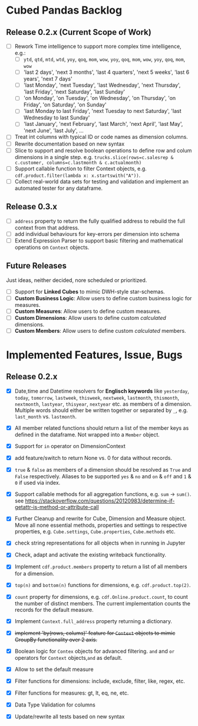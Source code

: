 # Cubed Pandas Backlog

## Release 0.2.x (Current Scope of Work)

- [ ] Rework Time intelligence to support more complex time intelligence, e.g.:
  - [ ] `ytd`, `qtd`, `mtd`, `wtd`, `yoy`, `qoq`, `mom`, `wow`, `yoy`, `qoq`, `mom`, `wow`, `yoy`, `qoq`, `mom`, `wow`
  - [ ] 'last 2 days', 'next 3 months', 'last 4 quarters', 'next 5 weeks', 'last 6 years', 'next 7 days'
  - [ ] 'last Monday', 'next Tuesday', 'last Wednesday', 'next Thursday', 'last Friday', 'next Saturday', 'last Sunday'
  - [ ] 'on Monday', 'on Tuesday', 'on Wednesday', 'on Thursday', 'on Friday', 'on Saturday', 'on Sunday'
  - [ ] 'last Monday to last Friday', 'next Tuesday to next Saturday', 'last Wednesday to last Sunday'
  - [ ] 'last January', 'next February', 'last March', 'next April', 'last May', 'next June', 'last July', ...

- [ ] Treat int columns with typical ID or code names as dimension columns.
- [ ] Rewrite documentation based on new syntax
- [ ] Slice to support and resolve boolean operations to define row and colum dimensions in a single step.
  e.g. `trucks.slice(rows=c.salesrep & c.customer, columns=c.lastmonth & c.actualmonth)`
- [ ] Support callable function to filter Context objects, e.g. `cdf.product.filter(lambda x: x.startswith("A"))`.
- [ ] Collect real-world data sets for testing and validation and implement an automated tester for any dataframe.
 
## Release 0.3.x

- [ ] `address` property to return the fully qualified address to rebuild the full context from that address.
- [ ] add individual behaviours for key-errors per dimension into schema
- [ ] Extend Expression Parser to support basic filtering and mathematical operations on `Context` objects.

## Future Releases

Just ideas, neither decided, nore scheduled or prioritized.

- [ ] Support for **Linked Cubes** to mimic DWH-style star-schemas.
- [ ] **Custom Business Logic**: Allow users to define custom business logic for measures.
- [ ] **Custom Measures**: Allow users to define custom measures.
- [ ] **Custom Dimensions**: Allow users to define custom *calculated* dimensions.
- [ ] **Custom Members**: Allow users to define custom *calculated* members.

# Implemented Features, Issue, Bugs

## Release 0.2.x
- [x] Date,time and Datetime resolvers for **Englisch keywords** like `yesterday`, `today`, `tomorrow`, `lastweek`,
  `thisweek`, `nextweek`, `lastmonth`, `thismonth`, `nextmonth`, `lastyear`, `thisyear`, `nextyear` etc.
  as members of a dimension. Multiple words should either be written together or separated by `_`,
  e.g. `last_month` vs. `lastmonth`.
- [x] All member related functions should return a list of the member keys as defined in the dataframe.
  Not wrapped into a `Member` object.
- [x] Support for `in` operator on DimensionContext
- [x] add feature/switch to return None vs. 0 for data without records.
- [x] `true` & `false` as members of a dimension should be resolved as `True` and `False` respectively.
  Aliases to be supported `yes` & `no` and `on` & `off` and `1` & `0` if used via index.
- [x] Support callable methods for all aggregation functions, e.g. `sum` -> `sum()`.
  see https://stackoverflow.com/questions/20120983/determine-if-getattr-is-method-or-attribute-call
- [x] Further Cleanup and rewrite for Cube, Dimension and Measure object.
  Move all none essential methods, properties and settings to respective properties,
  e.g. `Cube.settings`, `Cube.properties`, `Cube.methods` etc.
- [x] check string representations for all objects when in running in Jupyter
- [x] Check, adapt and activate the existing writeback functionality.
- [x] Implement `cdf.product.members` property to return a list of all members for a dimension.
- [x] `top(n)` and `bottom(n)` functions for dimensions, e.g. `cdf.product.top(2)`.
- [x] `count` property for dimensions, e.g. `cdf.Online.product.count`, to count the number of distinct members.
  The current implementation counts the records for the default measure.
- [x] Implement `Context.full_address` property returning a dictionary.
- [x] ~~implement 'by(rows, colums)' feature for `Context` objects to mimic GroupBy functionality over 2 axis.~~
- [x] Boolean logic for `Contex` objects for advanced filtering. `and` and `or` operators 
      for `Context` objects,`and` as default.
- [x] Allow to set the default measure 
- [x] Filter functions for dimensions: include, exclude, filter, like, regex, etc.
- [x] Filter functions for measures: gt, lt, eq, ne, etc.
- [x] Data Type Validation for columns
- [x] Update/rewrite all tests based on new syntax


